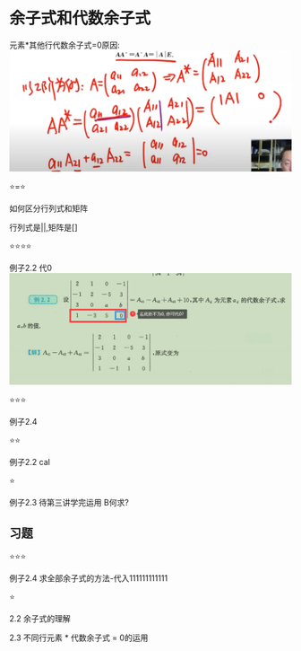 # 余子式和代数余子式

元素*其他行代数余子式=0原因:![元素*其他行代数余子式=0原因](https://raw.githubusercontent.com/Logible/Image/main/note_image/20221007111407.png)

⭐=⭐

如何区分行列式和矩阵

行列式是||,矩阵是[]

⭐⭐⭐⭐

例子2.2 代0![20221018112144](https://raw.githubusercontent.com/Logible/Image/main/note_image/20221018112144.png)

⭐⭐⭐

例子2.4

⭐⭐

例子2.2 cal

⭐

例子2.3 待第三讲学完运用 B何求?

## 习题

⭐⭐⭐

例子2.4 求全部余子式的方法-代入111111111111

⭐

2.2 余子式的理解

2.3 不同行元素 * 代数余子式 = 0的运用
